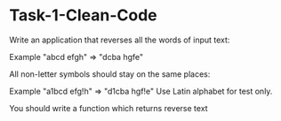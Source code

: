 # Task-1-Clean-Code
Write an application that reverses all the words of input text: 

Example "abcd efgh" => "dcba hgfe" 

All non-letter symbols should stay on the same places:

Example "a1bcd efg!h" => "d1cba hgf!e" 
Use Latin alphabet for test only.

You should write a function which returns reverse text